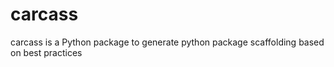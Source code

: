 # carcass
carcass is a Python package to generate python package scaffolding based on best practices
